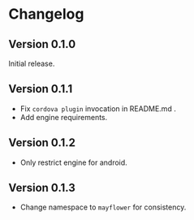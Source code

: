 # Changelog

## Version 0.1.0

Initial release.

## Version 0.1.1

 * Fix `cordova plugin` invocation in README.md .
 * Add engine requirements.

## Version 0.1.2

  * Only restrict engine for android.

## Version 0.1.3

  * Change namespace to `mayflower` for consistency.
